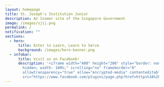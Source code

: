 ```yaml
---
layout: homepage
title: St. Joseph's Institution Junior
description: An Isomer site of the Singapore Government
image: /images/sjij.png
permalink: /
notification: ""
sections:
  - hero:
      title: Enter to Learn, Learn to Serve
      background: /images/hero-banner.png
  - infobar:
      title: Visit us on Facebook!
      description: '<iframe width="400" height="200" style="border: none; overflow:
        hidden; width: 100%;" scrolling="no" frameborder="0"
        allowtransparency="true" allow="encrypted-media" contenteditable="false"
        src="https://www.facebook.com/plugins/page.php?href=https%3A%2F%2Fwww.facebook.com%2Fsjijunior%2F&amp;tabs=timeline&amp;width=400&amp;height=300&amp;small_header=true&amp;adapt_container_width=true&amp;hide_cover=false&amp;show_facepile=false&amp;appId=443516015729010"></iframe>'
---
```

